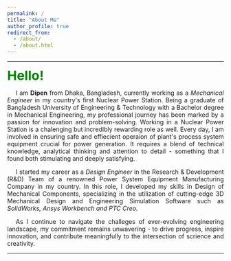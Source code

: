 ```yaml
---
permalink: /
title: "About Me"
author_profile: true
redirect_from: 
  - /about/
  - /about.html
---
```

---

<html>
<body>
<b style="font-size:30px ;color: green;">Hello!</b> 
<p style="text-align:justify ;text-indent:20px">I am <b>Dipen</b> from Dhaka, Bangladesh, currently working as a  <em>Mechanical Engineer</em> in my country's first Nuclear Power Station. Being a graduate of Bangladesh University of Engineering & Technology with a Bachelor degree in Mechanical Engineering, my professional journey has been marked by a passion for innovation and problem-solving. Working in a Nuclear Power Station is a chalenging but incredibly rewarding role as well. Every day, I am involved in ensuring safe and effiecient operaion of plant's process system equipment crucial for power generation. It requires a blend of technical knowledge, analytical thinking and attention to detail - something that I found both stimulating and deeply satisfying.</p>

 <p style="text-align:justify ;text-indent:20px;">I started my career as a <em>Design Engineer </em>in the Research & Development (R&D) Team of a renowned Power System Equipment Manufacturing Company in my country. In this role, I developed my skills in Design of Mechanical Components, specializing in the utilization of cutting-edge 3D Mechanical Design and Engineering Simulation Software such as <em>SolidWorks, Ansys Workbench and PTC Creo.</em>
</p>

<p style="text-align:justify ;text-indent:20px;"> As I continue to navigate the challeges of ever-evolving engineering landscape, my commitment remains unwavering - to drive progress, inspire innovation, and contribute meaningfully to the intersection of scrience and creativity.
</p>
</body>
</html>

---